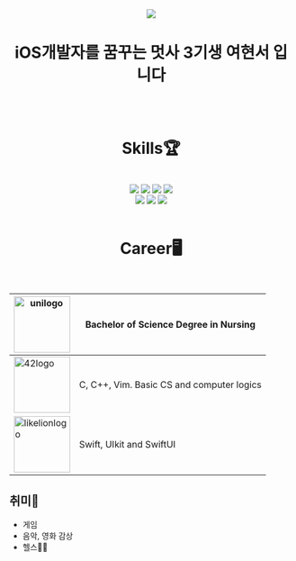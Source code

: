 <div align="center">
  <img src="https://capsule-render.vercel.app/api?type=slice&color=auto&height=300&section=header&text=Team11%20🔥코친놈들🔥&desc=2023%20LIKELION%20APP-iOS3rd&animation=twinkling&fontSize=80&descSize=30&FontAlign=40&descAlignY=70" />
  <h1>iOS개발자를 꿈꾸는 멋사 3기생 여현서 입니다</h1>
  <br>
  <br>
  <h1>Skills🏆</h1>
  <br>
  <img src="https://img.shields.io/badge/C-A8B9CC?style=for-the-badge&logo=c&logoColor=white">
  <img src="https://img.shields.io/badge/C%2B%2B-00599C?style=for-the-badge&logo=c%2B%2B&logoColor=white">
  <img src="https://img.shields.io/badge/Vim-019733?style=for-the-badge&logo=vim&logoColor=white">
  <img src="https://img.shields.io/badge/HTML5-E34F26?style=for-the-badge&logo=html5&logoColor=white"><br>
  <img src="https://img.shields.io/badge/CSS3-1572B6?style=for-the-badge&logo=css3&logoColor=white">
  <img src="https://img.shields.io/badge/JavaScript-F7DF1E?style=for-the-badge&logo=javascript&logoColor=white">
  <img src="https://img.shields.io/badge/Swfit-F05138?style=for-the-badge&logo=swift&logoColor=white">
  <br>
  <br>
  <h1>Career🖥️</h1>
  <br>
</div>


| <a href="https://www.uottawa.ca/en"><img src="https://upload.wikimedia.org/wikipedia/en/thumb/7/7f/University_of_Ottawa_Logo.svg/1920px-University_of_Ottawa_Logo.svg.png" alt="unilogo" width="100px" height="100px"></a> | Bachelor of Science Degree in Nursing  |
|------|----------------|
| <a href="https://42seoul.kr/seoul42/main/view"><img src="https://simpleicons.org/icons/42.svg" alt="42logo" width="100px" height="100px"></a> | C, C++, Vim. Basic CS and computer logics |
| <a href="[https://42seoul.kr/seoul42/main/view](https://www.likelion.net/)"><img src="https://upload.wikimedia.org/wikipedia/commons/4/48/LIKELION_brandsymbol.png" alt="likelionlogo" width="100px" height="100px"></a> | Swift, UIkit and SwiftUI |

## 취미👾
* 게임
* 음악, 영화 감상
* 헬스🏋️‍♂️
 

<!-- Just in case
https://github.com/Ahario/mygomoku
![Anurag's GitHub stats](https://github-readme-stats.vercel.app/api?username=Ahario&theme=great-gatsby&show_icons=true)
-->
